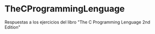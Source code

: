 # TheCProgrammingLenguage
Respuestas a los ejercicios del libro "The C Programming Lenguage 2nd Edition" 
